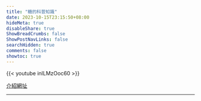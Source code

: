 ```yaml
---
title: "糖的科普知識"
date: 2023-10-15T23:15:50+08:00
hideMeta: true
disableShare: true
ShowBreadCrumbs: false
ShowPostNavLinks: false
searchHidden: true
comments: false
showtoc: true
---
```


{{< youtube inlLMzOoc60 >}}

[介紹網址][mainUrl]

----------
[mainUrl]:https://rhs.boch.gov.tw/rhs/plan_listview.aspx?pl=116
